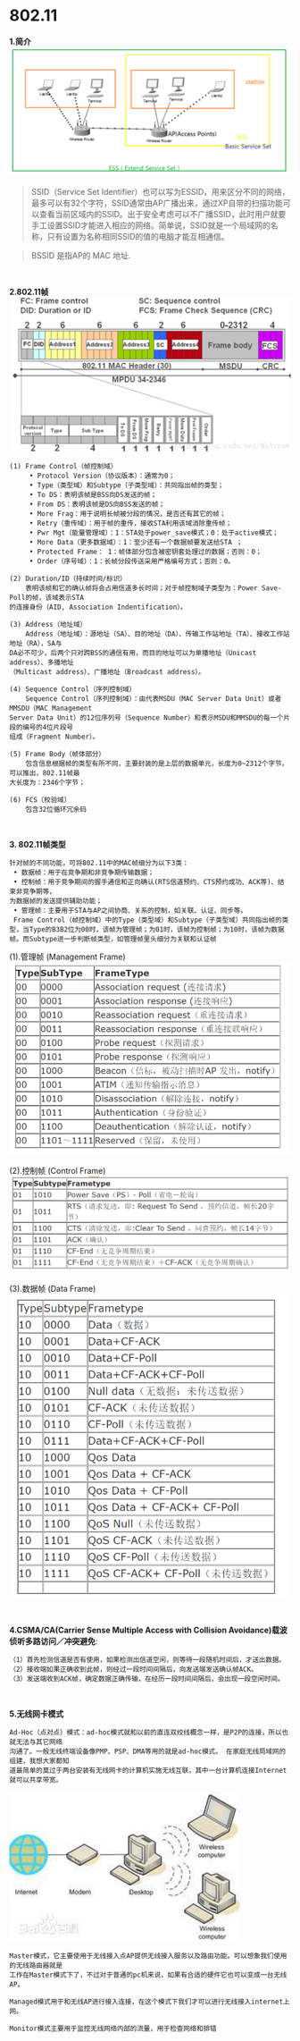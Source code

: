 # 802.11

**1.简介**
![](../images/10.png)
>SSID（Service Set Identifier）也可以写为ESSID，用来区分不同的网络，最多可以有32个字符，SSID通常由AP广播出来，通过XP自带的扫描功能可以查看当前区域内的SSID。出于安全考虑可以不广播SSID，此时用户就要手工设置SSID才能进入相应的网络。简单说，SSID就是一个局域网的名称，只有设置为名称相同SSID的值的电脑才能互相通信。

>BSSID 是指AP的 MAC 地址.

<br/>

**2.802.11帧**
![](../images/11.png)

```
(1) Frame Control（帧控制域）
     • Protocol Version（协议版本）：通常为0；
     • Type（类型域）和Subtype（子类型域）：共同指出帧的类型；
     • To DS：表明该帧是BSS向DS发送的帧；
     • From DS：表明该帧是DS向BSS发送的帧；
     • More Frag：用于说明长帧被分段的情况，是否还有其它的帧；
     • Retry（重传域）：用于帧的重传，接收STA利用该域消除重传帧；
     • Pwr Mgt（能量管理域）：1：STA处于power_save模式；0：处于active模式；
     • More Data（更多数据域）：1：至少还有一个数据帧要发送给STA ；
     • Protected Frame： 1：帧体部分包含被密钥套处理过的数据；否则：0；
     • Order（序号域）：1：长帧分段传送采用严格编号方式；否则：0。
```

```
(2) Duration/ID（持续时间/标识）    
    表明该帧和它的确认帧将会占用信道多长时间；对于帧控制域子类型为：Power Save-Poll的帧，该域表示STA
的连接身份（AID, Association Indentification）。
```

```
(3) Address（地址域）
    Address（地址域）：源地址（SA）、目的地址（DA）、传输工作站地址（TA）、接收工作站地址（RA），SA与
DA必不可少，后两个只对跨BSS的通信有用，而目的地址可以为单播地址（Unicast address）、多播地址
（Multicast address）、广播地址（Broadcast address）。
```

```
(4) Sequence Control（序列控制域）
    Sequence Control（序列控制域）：由代表MSDU（MAC Server Data Unit）或者MMSDU（MAC Management 
Server Data Unit）的12位序列号（Sequence Number）和表示MSDU和MMSDU的每一个片段的编号的4位片段号
组成（Fragment Number）。
```

```
(5) Frame Body（帧体部分）
    包含信息根据帧的类型有所不同，主要封装的是上层的数据单元，长度为0~2312个字节，可以推出，802.11帧最
大长度为：2346个字节；
```

```
(6) FCS（校验域）
    包含32位循环冗余码
```

<br/>

**3. 802.11帧类型**

```
针对帧的不同功能，可将802.11中的MAC帧细分为以下3类：
 • 数据帧：用于在竞争期和非竞争期传输数据；
 • 控制帧：用于竞争期间的握手通信和正向确认(RTS信道预约、CTS预约成功、ACK等)、结束非竞争期等，
为数据帧的发送提供辅助功能；
 • 管理帧：主要用于STA与AP之间协商、关系的控制，如关联、认证、同步等。
 Frame Control（帧控制域）中的Type（类型域）和Subtype（子类型域）共同指出帧的类型，当Type的B3B2位为00时，该帧为管理帧；为01时，该帧为控制帧；为10时，该帧为数据帧。而Subtype进一步判断帧类型，如管理帧里头细分为关联和认证帧
```

(1).管理帧 (Management Frame)
![](../images/12.png)

(2).控制帧 (Control Frame)
![](../images/13.png)

(3).数据帧 (Data Frame)
![](../images/14.png)

<br/>

**4.CSMA/CA(Carrier Sense Multiple Access with Collision Avoidance)载波侦听多路访问／冲突避免**:

```
（1）首先检测信道是否有使用，如果检测出信道空闲，则等待一段随机时间后，才送出数据。
（2）接收端如果正确收到此帧，则经过一段时间间隔后，向发送端发送确认帧ACK。
（3）发送端收到ACK帧，确定数据正确传输，在经历一段时间间隔后，会出现一段空闲时间。
```

<br/>

**5.无线网卡模式**

```
Ad-Hoc（点对点）模式：ad-hoc模式就和以前的直连双绞线概念一样，是P2P的连接，所以也就无法与其它网络
沟通了。一般无线终端设备像PMP、PSP、DMA等用的就是ad-hoc模式。 在家庭无线局域网的组建，我想大家都知
道最简单的莫过于两台安装有无线网卡的计算机实施无线互联，其中一台计算机连接Internet就可以共享带宽。
```

![](../images/15.png)

```
Master模式，它主要使用于无线接入点AP提供无线接入服务以及路由功能。可以想象我们使用的无线路由器就是
工作在Master模式下了，不过对于普通的pc机来说，如果有合适的硬件它也可以变成一台无线AP。
```

```
Managed模式用于和无线AP进行接入连接，在这个模式下我们才可以进行无线接入internet上网。
```

```
Monitor模式主要用于监控无线网络内部的流量，用于检查网络和排错
```
